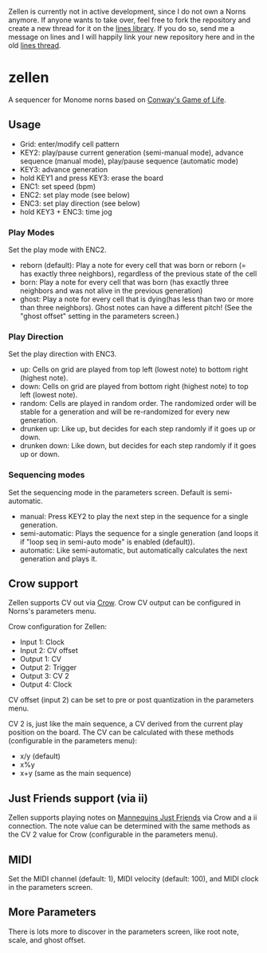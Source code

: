 Zellen is currently not in active development, since I do not own a Norns anymore. If anyone wants to take over, feel free to fork the repository and create a new thread for it on the [lines library](https://llllllll.co/c/library/18). If you do so, send me a message on lines and I will happily link your new repository here and in the old [lines thread](https://llllllll.co/t/zellen/21107).


# zellen

A sequencer for Monome norns based on [Conway's Game of Life](https://en.wikipedia.org/wiki/Conway%27s_Game_of_Life).

## Usage

* Grid: enter/modify cell pattern
* KEY2: play/pause current generation (semi-manual mode), advance sequence (manual mode), play/pause sequence (automatic mode)
* KEY3: advance generation
* hold KEY1 and press KEY3: erase the board
* ENC1: set speed (bpm)
* ENC2: set play mode (see below)
* ENC3: set play direction (see below)
* hold KEY3 + ENC3: time jog

### Play Modes

Set the play mode with ENC2.
* reborn (default): Play a note for every cell that was born or reborn (= has exactly three neighbors), regardless of the previous state of the cell
* born: Play a note for every cell that was born (has exactly three neighbors and was not alive in the previous generation)
* ghost: Play a note for every cell that is dying(has less than two or more than three neighbors). Ghost notes can have a different pitch! (See the "ghost offset" setting in the parameters screen.)

### Play Direction

Set the play direction with ENC3.
* up: Cells on grid are played from top left (lowest note) to bottom right (highest note).
* down: Cells on grid are played from bottom right (highest note) to top left (lowest note).
* random: Cells are played in random order. The randomized order will be stable for a generation and will be re-randomized for every new generation.
* drunken up: Like up, but decides for each step randomly if it goes up or down.
* drunken down: Like down, but decides for each step randomly if it goes up or down.

### Sequencing modes
Set the sequencing mode in the parameters screen. Default is semi-automatic.
* manual: Press KEY2 to play the next step in the sequence for a single generation.
* semi-automatic: Plays the sequence for a single generation (and loops it if "loop seq in semi-auto mode" is enabled (default)).
* automatic: Like semi-automatic, but automatically calculates the next generation and plays it.

## Crow support

Zellen supports CV out via [Crow](https://monome.org/docs/crow/). Crow CV output can be configured in Norns's parameters menu.

Crow configuration for Zellen:
* Input 1: Clock
* Input 2: CV offset
* Output 1: CV
* Output 2: Trigger
* Output 3: CV 2
* Output 4: Clock

CV offset (input 2) can be set to pre or post quantization in the parameters menu.

CV 2 is, just like the main sequence, a CV derived from the current play position on the board. The CV can be calculated with these methods (configurable in the parameters menu):
* x/y (default)
* x%y
* x+y (same as the main sequence)

## Just Friends support (via ii)

Zellen supports playing notes on [Mannequins Just Friends](https://www.whimsicalraps.com/products/just-friends) via Crow and a ii connection. The note value can be determined with the same methods as the CV 2 value for Crow (configurable in the parameters menu).

## MIDI
Set the MIDI channel (default: 1), MIDI velocity (default: 100), and MIDI clock in the parameters screen.

## More Parameters
There is lots more to discover in the parameters screen, like root note, scale, and ghost offset.
